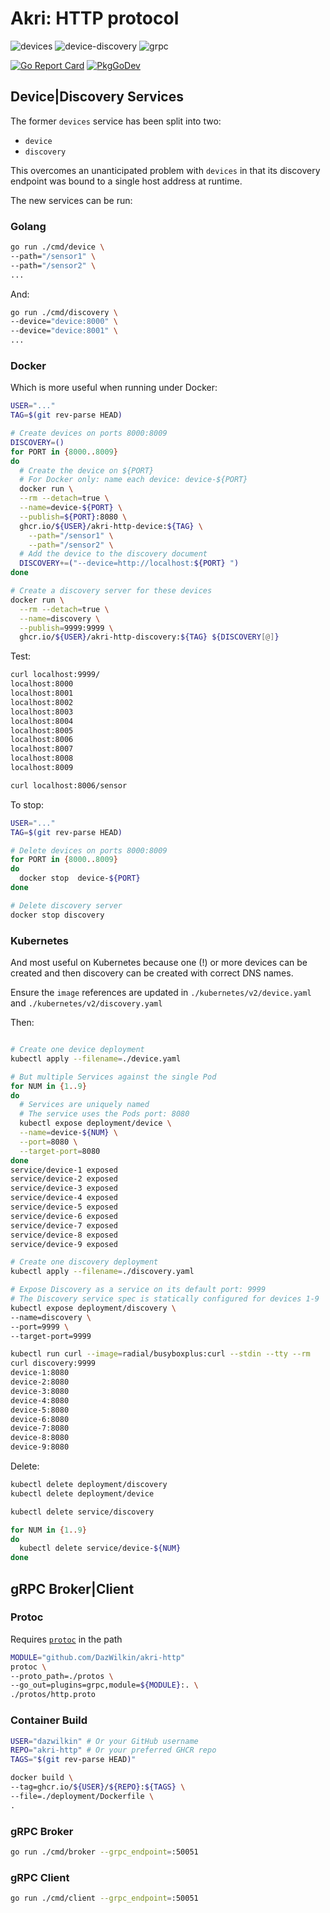# Akri: HTTP protocol

![devices](https://github.com/DazWilkin/akri-http/workflows/containers-devices/badge.svg?branch=master)
![device-discovery](https://github.com/DazWilkin/akri-http/workflows/containers-device-discovery/badge.svg)
![grpc](https://github.com/DazWilkin/akri-http/workflows/containers-grpc/badge.svg)

[![Go Report Card](https://goreportcard.com/badge/github.com/DazWilkin/akri-http)](https://goreportcard.com/report/github.com/DazWilkin/akri-http)
[![PkgGoDev](https://pkg.go.dev/badge/github.com/DazWilkin/akri-http)](https://pkg.go.dev/github.com/DazWilkin/akri-http)


## Device|Discovery Services

The former `devices` service has been split into two:

+ `device`
+ `discovery`

This overcomes an unanticipated problem with `devices` in that its discovery endpoint was bound to a single host address at runtime.

The new services can be run:

### Golang

```bash
go run ./cmd/device \
--path="/sensor1" \
--path="/sensor2" \
...
```

And:

```bash
go run ./cmd/discovery \
--device="device:8000" \
--device="device:8001" \
...
```

### Docker

Which is more useful when running under Docker:

```bash
USER="..."
TAG=$(git rev-parse HEAD)

# Create devices on ports 8000:8009
DISCOVERY=()
for PORT in {8000..8009}
do
  # Create the device on ${PORT}
  # For Docker only: name each device: device-${PORT}
  docker run \
  --rm --detach=true \
  --name=device-${PORT} \
  --publish=${PORT}:8080 \
  ghcr.io/${USER}/akri-http-device:${TAG} \
    --path="/sensor1" \
    --path="/sensor2" \
  # Add the device to the discovery document
  DISCOVERY+=("--device=http://localhost:${PORT} ")
done

# Create a discovery server for these devices
docker run \
  --rm --detach=true \
  --name=discovery \
  --publish=9999:9999 \
  ghcr.io/${USER}/akri-http-discovery:${TAG} ${DISCOVERY[@]}
```

Test:

```bash
curl localhost:9999/
localhost:8000
localhost:8001
localhost:8002
localhost:8003
localhost:8004
localhost:8005
localhost:8006
localhost:8007
localhost:8008
localhost:8009

curl localhost:8006/sensor
```

To stop:

```bash
USER="..."
TAG=$(git rev-parse HEAD)

# Delete devices on ports 8000:8009
for PORT in {8000..8009}
do
  docker stop  device-${PORT}
done

# Delete discovery server
docker stop discovery
```

### Kubernetes

And most useful on Kubernetes because one (!) or more devices can be created and then discovery can be created with correct DNS names.

Ensure the `image` references are updated in `./kubernetes/v2/device.yaml` and `./kubernetes/v2/discovery.yaml`

Then:

```bash

# Create one device deployment
kubectl apply --filename=./device.yaml

# But multiple Services against the single Pod
for NUM in {1..9}
do
  # Services are uniquely named
  # The service uses the Pods port: 8080
  kubectl expose deployment/device \
  --name=device-${NUM} \
  --port=8080 \
  --target-port=8080
done
service/device-1 exposed
service/device-2 exposed
service/device-3 exposed
service/device-4 exposed
service/device-5 exposed
service/device-6 exposed
service/device-7 exposed
service/device-8 exposed
service/device-9 exposed

# Create one discovery deployment
kubectl apply --filename=./discovery.yaml

# Expose Discovery as a service on its default port: 9999
# The Discovery service spec is statically configured for devices 1-9
kubectl expose deployment/discovery \
--name=discovery \
--port=9999 \
--target-port=9999

kubectl run curl --image=radial/busyboxplus:curl --stdin --tty --rm
curl discovery:9999
device-1:8080
device-2:8080
device-3:8080
device-4:8080
device-5:8080
device-6:8080
device-7:8080
device-8:8080
device-9:8080
```

Delete:

```bash
kubectl delete deployment/discovery
kubectl delete deployment/device

kubectl delete service/discovery

for NUM in {1..9}
do
  kubectl delete service/device-${NUM}
done
```


## gRPC Broker|Client

### Protoc

Requires [`protoc`](https://github.com/protocolbuffers/protobuf/releases) in the path

 ```bash
MODULE="github.com/DazWilkin/akri-http"
protoc \
 --proto_path=./protos \
 --go_out=plugins=grpc,module=${MODULE}:. \
 ./protos/http.proto
 ```

### Container Build

```bash
USER="dazwilkin" # Or your GitHub username
REPO="akri-http" # Or your preferred GHCR repo
TAGS="$(git rev-parse HEAD)"

docker build \
--tag=ghcr.io/${USER}/${REPO}:${TAGS} \
--file=./deployment/Dockerfile \
.
```

### gRPC Broker

```bash
go run ./cmd/broker --grpc_endpoint=:50051
```

### gRPC Client

```bash
go run ./cmd/client --grpc_endpoint=:50051
```
